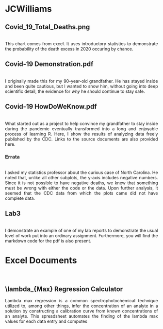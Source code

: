# JCWilliams
## Covid_19_Total_Deaths.png
<p align="justify"> 
<br>This chart comes from excel. It uses introductory statistics to demonstrate the probability of the death excess in 2020 occuring by chance.
</p>

## Covid-19 Demonstration.pdf 
<p align="justify"> 
<br>I originally made this for my 90-year-old grandfather. He has stayed inside and been quite cautious, but I wanted to show him, without going into deep scientific detail, the evidence for <i>why</i> he should continue to stay safe. 
</p> 


## Covid-19 HowDoWeKnow.pdf 
<p align="justify"> 
<br>What started out as a project to help convince my grandfather to stay inside during the pandemic eventually transformed into a long and enjoyable process of learning R. Here, I show the results of analyzing data freely published by the CDC. Links to the source documents are also provided here.
</p> 

### Errata
<p align="justify"> 
<br>I asked my statistics professor about the curious case of North Carolina. He noted that, unlike all other subplots, the y-axis includes negative numbers. Since it is not possible to have negative deaths, we knew that something must be wrong with either the code or the data. Upon further analysis, it seemed that the CDC data from which the plots came did not have complete data.
</p>

## Lab3
<p align="justify"> 
<br>I demonstrate an example of one of my lab reports to demonstrate the usual level of work put into an ordinary assignment. Furthermore, you will find the markdown code for the pdf is also present.
</p>

# Excel Documents
<p align="justify"> 
<br>
</p>

## \lambda_{Max} Regression Calculator
<p align="justify"> 
Lambda max regression is a common spectrophotochemical technique utilized to, among other things, infer the concentration of an analyte in a solution by constructing a calibration curve from known concentrations of an analyte. This spreadsheet automates the finding of the lambda max values for each data entry and computes 
<br>
</p>


